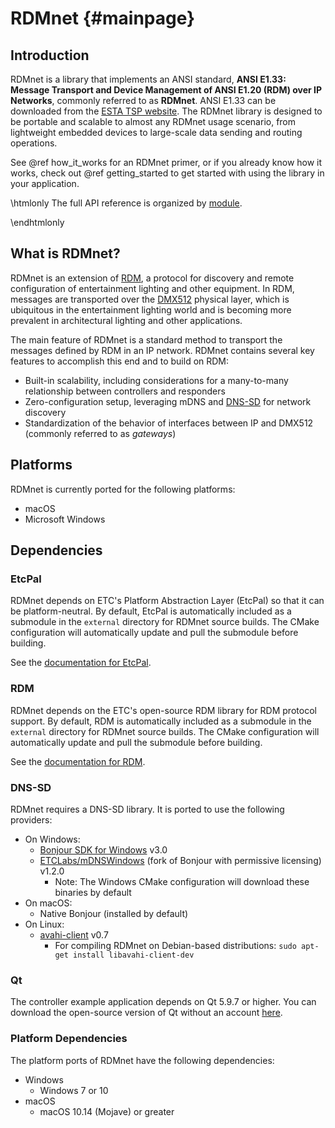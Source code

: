 # RDMnet                                                                                {#mainpage}

## Introduction

RDMnet is a library that implements an ANSI standard, **ANSI E1.33: Message Transport and Device
Management of ANSI E1.20 (RDM) over IP Networks**, commonly referred to as **RDMnet**. ANSI E1.33
can be downloaded from the [ESTA TSP website](https://tsp.esta.org/tsp/documents/published_docs.php).
The RDMnet library is designed to be portable and scalable to almost any RDMnet usage scenario,
from lightweight embedded devices to large-scale data sending and routing operations.

See @ref how_it_works for an RDMnet primer, or if you already know how it works, check out
@ref getting_started to get started with using the library in your application.

\htmlonly
The full API reference is organized by <a href="modules.html">module</a>.

\endhtmlonly
## What is RDMnet?

RDMnet is an extension of [RDM](http://www.rdmprotocol.org), a protocol for discovery and remote
configuration of entertainment lighting and other equipment. In RDM, messages are transported over
the [DMX512](https://en.wikipedia.org/wiki/DMX512) physical layer, which is ubiquitous in the
entertainment lighting world and is becoming more prevalent in architectural lighting and other
applications.

The main feature of RDMnet is a standard method to transport the messages defined by RDM in an IP
network. RDMnet contains several key features to accomplish this end and to build on RDM:

* Built-in scalability, including considerations for a many-to-many relationship between
  controllers and responders
* Zero-configuration setup, leveraging mDNS and [DNS-SD](http://www.dns-sd.org/) for network
  discovery
* Standardization of the behavior of interfaces between IP and DMX512 (commonly referred to as
  *gateways*)

## Platforms

RDMnet is currently ported for the following platforms:
* macOS
* Microsoft Windows

## Dependencies

### EtcPal

RDMnet depends on ETC's Platform Abstraction Layer (EtcPal) so that it can be platform-neutral. By
default, EtcPal is automatically included as a submodule in the `external` directory for RDMnet
source builds. The CMake configuration will automatically update and pull the submodule before
building.

See the [documentation for EtcPal](https://etclabs.github.io/EtcPal).

### RDM

RDMnet depends on the ETC's open-source RDM library for RDM protocol support. By default, RDM is
automatically included as a submodule in the `external` directory for RDMnet source builds. The
CMake configuration will automatically update and pull the submodule before building.

See the [documentation for RDM](https://etclabs.github.io/RDM).

### DNS-SD

RDMnet requires a DNS-SD library. It is ported to use the following providers:
- On Windows:
  + [Bonjour SDK for Windows](https://developer.apple.com/bonjour/) v3.0
  + [ETCLabs/mDNSWindows](https://github.com/ETCLabs/mDNSWindows) (fork of Bonjour with permissive 
    licensing) v1.2.0
    * Note: The Windows CMake configuration will download these binaries by default
- On macOS:
  + Native Bonjour (installed by default)
- On Linux:
  + [avahi-client](https://www.avahi.org/) v0.7
    * For compiling RDMnet on Debian-based distributions: `sudo apt-get install libavahi-client-dev`

### Qt

The controller example application depends on Qt 5.9.7 or higher. You can download the open-source 
version of Qt without an account [here](https://www.qt.io/download).

### Platform Dependencies

The platform ports of RDMnet have the following dependencies:
* Windows
  + Windows 7 or 10
* macOS
  + macOS 10.14 (Mojave) or greater
